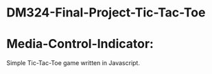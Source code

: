 # DM324-Final-Project-Tic-Tac-Toe
# Media-Control-Indicator:

Simple Tic-Tac-Toe game written in Javascript.
